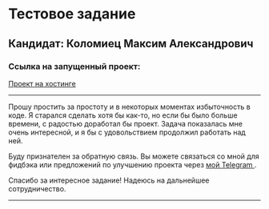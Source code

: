 # Тестовое задание

## Кандидат: Коломиец Максим Александрович

### Ссылка на запущенный проект:
[Проект на хостинге](ссылка_на_проект)

---

Прошу простить за простоту и в некоторых моментах избыточность в коде. Я старался сделать хотя бы как-то, но если бы было больше времени, с радостью доработал бы проект. Задача показалась мне очень интересной, и я бы с удовольствием продолжил работать над ней.

Буду признателен за обратную связь. Вы можете связаться со мной для фидбэка или предложений по улучшению проекта через [мой Telegram ](https://t.me/cammaler).

Спасибо за интересное задание! Надеюсь на дальнейшее сотрудничество.

---
